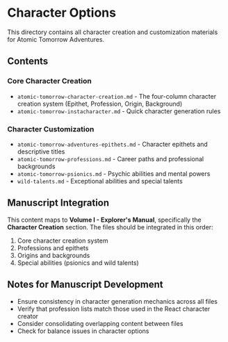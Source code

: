 # Character Options

This directory contains all character creation and customization materials for Atomic Tomorrow Adventures.

## Contents

### Core Character Creation
- `atomic-tomorrow-character-creation.md` - The four-column character creation system (Epithet, Profession, Origin, Background)
- `atomic-tomorrow-instacharacter.md` - Quick character generation rules

### Character Customization
- `atomic-tomorrow-adventures-epithets.md` - Character epithets and descriptive titles
- `atomic-tomorrow-professions.md` - Career paths and professional backgrounds
- `atomic-tomorrow-psionics.md` - Psychic abilities and mental powers
- `wild-talents.md` - Exceptional abilities and special talents

## Manuscript Integration

This content maps to **Volume I - Explorer's Manual**, specifically the **Character Creation** section. The files should be integrated in this order:

1. Core character creation system
2. Professions and epithets
3. Origins and backgrounds  
4. Special abilities (psionics and wild talents)

## Notes for Manuscript Development

- Ensure consistency in character generation mechanics across all files
- Verify that profession lists match those used in the React character creator
- Consider consolidating overlapping content between files
- Check for balance issues in character options